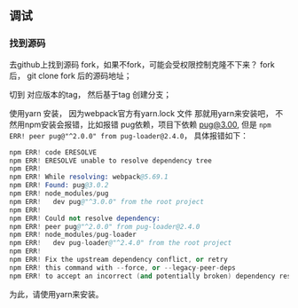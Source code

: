 ## 调试

### 找到源码
去github上找到源码
fork，如果不fork，可能会受权限控制克隆不下来？
fork后，
git clone fork 后的源码地址；

切到 对应版本的tag，
然后基于tag 创建分支；

使用yarn 安装，
因为webpack官方有yarn.lock 文件
那就用yarn来安装吧，
不然用npm安装会报错，比如报错 pug依赖，项目下依赖 pug@3.00, 
但是 `npm ERR! peer pug@"^2.0.0" from pug-loader@2.4.0`， 具体报错如下：
```s
npm ERR! code ERESOLVE
npm ERR! ERESOLVE unable to resolve dependency tree
npm ERR!
npm ERR! While resolving: webpack@5.69.1
npm ERR! Found: pug@3.0.2
npm ERR! node_modules/pug
npm ERR!   dev pug@"^3.0.0" from the root project
npm ERR!
npm ERR! Could not resolve dependency:
npm ERR! peer pug@"^2.0.0" from pug-loader@2.4.0
npm ERR! node_modules/pug-loader
npm ERR!   dev pug-loader@"^2.4.0" from the root project
npm ERR!
npm ERR! Fix the upstream dependency conflict, or retry
npm ERR! this command with --force, or --legacy-peer-deps
npm ERR! to accept an incorrect (and potentially broken) dependency resolut
```
为此，请使用yarn来安装。

